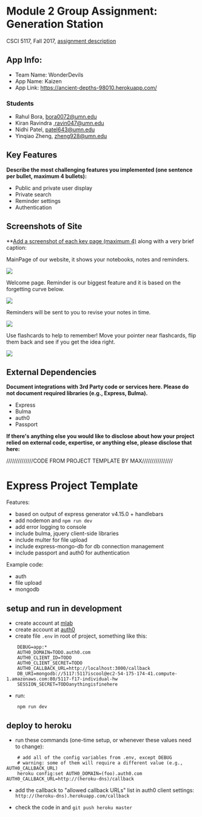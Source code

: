 # Module 2 Group Assignment: Generation Station

CSCI 5117, Fall 2017, [assignment description](https://docs.google.com/document/d/1Z_NWRqz4M6dhsfzU2l9alMWpy0PK0xj38uP8qPEZvdY/edit?usp=sharing)

## App Info:

* Team Name: WonderDevils
* App Name: Kaizen
* App Link: <https://ancient-depths-98010.herokuapp.com/>

### Students

* Rahul Bora, bora0072@umn.edu
* Kiran Ravindra ,ravin047@umn.edu
* Nidhi Patel, patel643@umn.edu
* Yinqiao Zheng, zheng928@umn.edu


## Key Features

**Describe the most challenging features you implemented
(one sentence per bullet, maximum 4 bullets):**

* Public and private user display
* Private search
* Reminder settings
* Authentication

## Screenshots of Site

**[Add a screenshot of each key page (maximum 4)](https://stackoverflow.com/questions/10189356/how-to-add-screenshot-to-readmes-in-github-repository)
along with a very brief caption:

MainPage of our website, it shows your notebooks, notes and reminders.


![](https://github.com/umn-5117-f17/module-2-group-assignment-wonderdevils/blob/master/public/images/MainPage.png)


Welcome page. Reminder is our biggest feature and it is based on the forgetting curve below. 


![](https://github.com/umn-5117-f17/module-2-group-assignment-wonderdevils/blob/master/public/images/ExplorePage.png)



Reminders will be sent to you to revise your notes in time.


![](https://github.com/umn-5117-f17/module-2-group-assignment-wonderdevils/blob/master/public/images/ReminderPage.png)


Use flashcards to help to remember! Move your pointer near flashcards, flip them back and see if you get the idea right.



![](https://github.com/umn-5117-f17/module-2-group-assignment-wonderdevils/blob/master/public/images/RevisePage.png)




## External Dependencies

**Document integrations with 3rd Party code or services here.
Please do not document required libraries (e.g., Express, Bulma).**

* Express
* Bulma
* auth0
* Passport

**If there's anything else you would like to disclose about how your project
relied on external code, expertise, or anything else, please disclose that
here:**

//////////////CODE FROM PROJECT TEMPLATE BY MAX////////////////
# Express Project Template

Features:

* based on output of express generator v4.15.0 + handlebars
* add nodemon and `npm run dev`
* add error logging to console
* include bulma, jquery client-side libraries
* include multer for file upload
* include express-mongo-db for db connection management
* include passport and auth0 for authentication

Example code:

* auth
* file upload
* mongodb

## setup and run in development

* create account at [mlab](https://mlab.com/)
* create account at [auth0](https://auth0.com/)
* create file `.env` in root of project, something like this:

```
    DEBUG=app:*
    AUTH0_DOMAIN=TODO.auth0.com
    AUTH0_CLIENT_ID=TODO
    AUTH0_CLIENT_SECRET=TODO
    AUTH0_CALLBACK_URL=http://localhost:3000/callback
    DB_URI=mongodb://5117:5117iscool@ec2-54-175-174-41.compute-1.amazonaws.com:80/5117-f17-individual-hw
    SESSION_SECRET=TODOanythingisfinehere
```

* run:

```
    npm run dev
```

## deploy to heroku

* run these commands (one-time setup, or whenever these values need to change):

```
    # add all of the config variables from .env, except DEBUG
    # warning: some of them will require a different value (e.g., AUTH0_CALLBACK_URL)
    heroku config:set AUTH0_DOMAIN=(foo).auth0.com AUTH0_CALLBACK_URL=http://(heroku-dns)/callback
```

* add the callback to "allowed callback URLs" list in auth0 client settings: `http://(heroku-dns).herokuapp.com/callback`

* check the code in and `git push heroku master`
